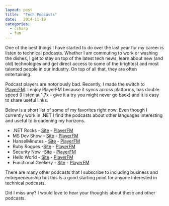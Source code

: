 ```yaml
---
layout: post
title:  "Tech Podcasts"
date:   2014-11-19
categories:
  - csharp
  - fun
---
```


One of the best things I have started to do over the last year for my career is listen to technical podcasts.  Whether I am commuting to work or washing the dishes, I get to stay on top of the latest tech news, learn about new (and old) technologies and get direct access to some of the brightest and most talented people in our industry.  On top of all that, they are often entertaining.

Podcast players are notoriously bad.  Recently, I made the switch to [PlayerFM](https://player.fm/). I enjoy PlayerFM because it syncs across platforms, has double speed (I listen at 1.7x - give it a try you might never go back) and it is easy to share useful links.

Below is a short list of some of my favorites right now.  Even though I currently work in .NET I find the podcasts about other languages interesting and useful to broadening my horizons.

- .NET Rocks - [Site](http://www.dotnetrocks.com/) - [PlayerFM](https://player.fm/series/dot-net-rocks)
- MS Dev Show - [Site](http://msdevshow.com/) - [PlayerFM](https://player.fm/series/ms-dev-show)
- HanselMinutes - [Site](http://www.hanselminutes.com/) - [PlayerFM](https://player.fm/series/hanselminutes)
- Ruby Rogues -[Site](http://devchat.tv/ruby-rogues/) - [PlayerFM](https://player.fm/series/the-ruby-rogues)
- Security Now -[Site](http://twit.tv/show/security-now) - [PlayerFM](https://player.fm/series/security-now-mp3)
- Hello World - [Site](http://wildermuth.com/hwpod) - [PlayerFM](https://player.fm/series/the-hello-world-podcast)
- Functional Geekery - [Site](http://www.functionalgeekery.com/) - [PlayerFM](https://player.fm/series/functional-geekery-46817)

There are many other podcasts that I subscribe to including business and entrepreneurship but this is a good starting point for anyone interested in technical podcasts.  

Did I miss any?  I would love to hear your thoughts about these and other podcasts.
